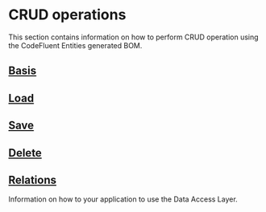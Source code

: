 # CRUD operations

This section contains information on how to perform CRUD operation using the CodeFluent Entities generated BOM.

## [Basis](development-guide/basis.md)

## [Load](development-guide/basis.md)

## [Save](development-guide/basis.md)

## [Delete](development-guide/basis.md)

## [Relations](development-guide/relations.md)

Information on how to your application to use the Data Access Layer.